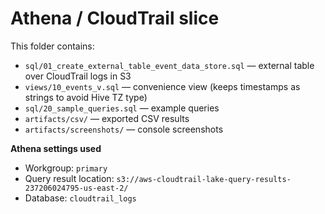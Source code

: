 # Athena / CloudTrail slice

This folder contains:
- `sql/01_create_external_table_event_data_store.sql` — external table over CloudTrail logs in S3
- `views/10_events_v.sql` — convenience view (keeps timestamps as strings to avoid Hive TZ type)
- `sql/20_sample_queries.sql` — example queries
- `artifacts/csv/` — exported CSV results
- `artifacts/screenshots/` — console screenshots

**Athena settings used**
- Workgroup: `primary`
- Query result location: `s3://aws-cloudtrail-lake-query-results-237206024795-us-east-2/`
- Database: `cloudtrail_logs`
